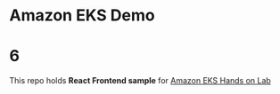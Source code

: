 # Amazon EKS Demo 
# 6
This repo holds **React Frontend sample** for [Amazon EKS Hands on Lab](https://master.d3s71i2n51x60t.amplifyapp.com/ko/)
